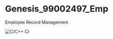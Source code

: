 # Genesis_99002497_Emp
Employee Record Management 

![C/C++ CI](https://github.com/Genesis99002497/Genesis_99002497_Emp/workflows/C/C++%20CI/badge.svg)
